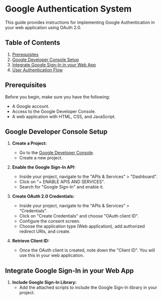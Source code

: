 

# Google Authentication System

This guide provides instructions for implementing Google Authentication in your web application using OAuth 2.0.

## Table of Contents

1. [Prerequisites](#prerequisites)
2. [Google Developer Console Setup](#google-developer-console-setup)
3. [Integrate Google Sign-In in your Web App](#integrate-google-sign-in-in-your-web-app)
4. [User Authentication Flow](#user-authentication-flow)

## Prerequisites

Before you begin, make sure you have the following:

- A Google account.
- Access to the Google Developer Console.
- A web application with HTML, CSS, and JavaScript.

## Google Developer Console Setup

1. **Create a Project:**
   - Go to the [Google Developer Console](https://console.developers.google.com/).
   - Create a new project.

2. **Enable the Google Sign-In API:**
   - Inside your project, navigate to the "APIs & Services" > "Dashboard".
   - Click on "+ ENABLE APIS AND SERVICES".
   - Search for "Google Sign-In" and enable it.

3. **Create OAuth 2.0 Credentials:**
   - Inside your project, navigate to the "APIs & Services" > "Credentials".
   - Click on "Create Credentials" and choose "OAuth client ID".
   - Configure the consent screen.
   - Choose the application type (Web application), add authorized redirect URIs, and create.

4. **Retrieve Client ID:**
   - Once the OAuth client is created, note down the "Client ID". You will use this in your web application.

## Integrate Google Sign-In in your Web App

1. **Include Google Sign-In Library:**
   - Add the attached scripts to include the Google Sign-In library in your project.

